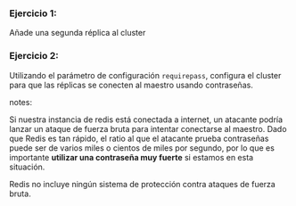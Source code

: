 ### Ejercicio 1: 

Añade una segunda réplica al cluster

### Ejercicio 2: 

Utilizando el parámetro de configuración `requirepass`, configura el cluster para que las réplicas se conecten al maestro
usando contraseñas.

notes:

Si nuestra instancia de redis está conectada a internet, un atacante podría lanzar un ataque de fuerza bruta para
intentar conectarse al maestro. Dado que Redis es tan rápido, el ratio al que el atacante prueba contraseñas puede
ser de varios miles o cientos de miles por segundo, por lo que es importante **utilizar una contraseña muy fuerte** si
estamos en esta situación.

Redis no incluye ningún sistema de protección contra ataques de fuerza bruta.